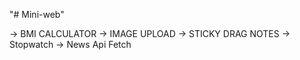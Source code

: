 "# Mini-web" 

-> BMI CALCULATOR
-> IMAGE UPLOAD
-> STICKY DRAG NOTES
-> Stopwatch
-> News Api Fetch
